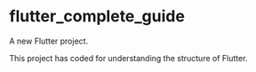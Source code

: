 # flutter_complete_guide

A new Flutter project.

This project has coded for understanding the structure of Flutter.